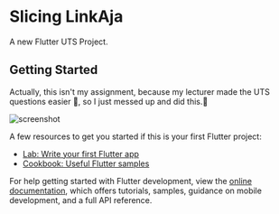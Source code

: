 # Slicing LinkAja

A new Flutter UTS Project.

## Getting Started

Actually, this isn't my assignment, because my lecturer made the UTS questions easier 🥲, so I just messed up and did this.🤡

![screenshot](assets/images/uts-pak-sofyan.gif)

A few resources to get you started if this is your first Flutter project:

- [Lab: Write your first Flutter app](https://docs.flutter.dev/get-started/codelab)
- [Cookbook: Useful Flutter samples](https://docs.flutter.dev/cookbook)

For help getting started with Flutter development, view the
[online documentation](https://docs.flutter.dev/), which offers tutorials,
samples, guidance on mobile development, and a full API reference.
